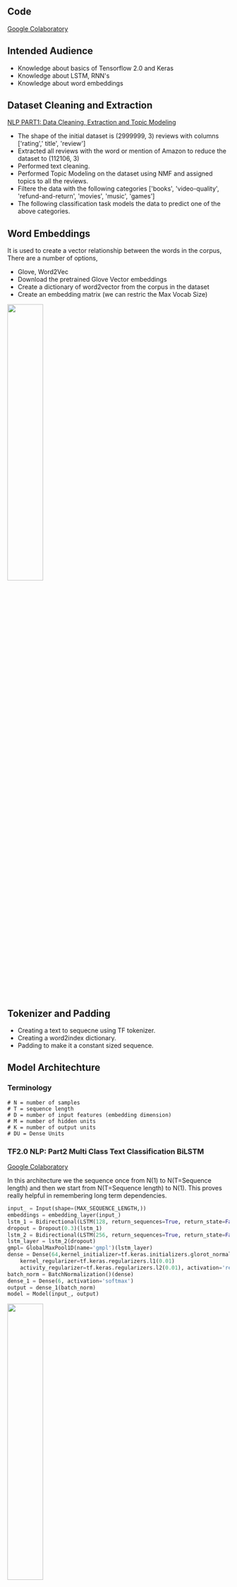## Code

[Google Colaboratory](https://colab.research.google.com/drive/1rXDFWIySDIw5a24mNScqU4dLUPsAAsSc?usp=sharing)

## Intended Audience

- Knowledge about basics of Tensorflow 2.0 and Keras
- Knowledge about LSTM, RNN's
- Knowledge about word embeddings

## Dataset Cleaning and Extraction

[NLP PART1: Data Cleaning, Extraction and Topic Modeling](https://www.notion.so/NLP-PART1-Data-Cleaning-Extraction-and-Topic-Modeling-bb571ba8ed4c4014bc7243c5a0d1f233)

- The shape of the initial dataset is (2999999, 3) reviews with columns ['rating',' title', 'review']
- Extracted all reviews with the word or mention of Amazon  to reduce the dataset to  (112106, 3)
- Performed text cleaning.
- Performed Topic Modeling on the dataset using NMF and assigned topics to all the reviews.
- Filtere the data with the following categories  ['books', 'video-quality', 'refund-and-return', 'movies', 'music', 'games']
- The following classification task models the data to predict one of the above categories.

## Word Embeddings

It is used to create a vector relationship between the words in the corpus, There are a number of options,

- Glove, Word2Vec
- Download the pretrained Glove Vector embeddings
- Create a dictionary of word2vector from the corpus in the dataset
- Create an embedding matrix  (we can restric the Max Vocab Size)

<img src="https://github.com/ankit-kothari/data_science_journey/blob/master/github_images/A3E12406-60DE-49D9-BCB4-77080F0A8724.jpeg" width="40%">


## Tokenizer and Padding

- Creating a text to sequecne using TF tokenizer.
- Creating a word2index dictionary.
- Padding to make it a constant sized sequence.

## Model Architechture

### Terminology

```
# N = number of samples
# T = sequence length
# D = number of input features (embedding dimension)
# M = number of hidden units
# K = number of output units
# DU = Dense Units
```

### TF2.0 NLP: Part2 Multi Class Text Classification BiLSTM

[Google Colaboratory](https://colab.research.google.com/drive/1UcBWQVWSDsCKkFNw3qtYNF4qDecWgOYr?usp=sharing)

In this architecture we the sequence once from N(1) to N(T=Sequence length) and then we start from N(T=Sequence length) to N(1). This proves really helpful in remembering long term dependencies.

```python
input_ = Input(shape=(MAX_SEQUENCE_LENGTH,))                                              (NxT)
embeddings = embedding_layer(input_)                                                      (NxTXD)
lstm_1 = Bidirectional(LSTM(128, return_sequences=True, return_state=False))(embeddings)  (NxTx2M)
dropout = Dropout(0.3)(lstm_1)
lstm_2 = Bidirectional(LSTM(256, return_sequences=True, return_state=False, dropout=0.3)) (NxTx2M) #2M because of the BiLSTM
lstm_layer = lstm_2(dropout)
gmpl= GlobalMaxPool1D(name='gmpl')(lstm_layer)                                            (Nx2M)
dense = Dense(64,kernel_initializer=tf.keras.initializers.glorot_normal(seed=None),
    kernel_regularizer=tf.keras.regularizers.l1(0.01)
    activity_regularizer=tf.keras.regularizers.l2(0.01), activation='relu')(gmpl)         (NxDU)
batch_norm = BatchNormalization()(dense)                                                  (NXK)
dense_1 = Dense(6, activation='softmax')
output = dense_1(batch_norm)
model = Model(input_, output)
```

<img src="https://github.com/ankit-kothari/data_science_journey/blob/master/github_images/Screen_Shot_2020-07-08_at_3.06.24_AM.png" width="40%">

BiLSTM with pre padding Train and Val Loss

<img src="https://github.com/ankit-kothari/data_science_journey/blob/master/github_images/Screen_Shot_2020-07-08_at_3.06.55_AM.png" width="40%">

BiLSTM with pre padding Train and Val accuracy

Best Output: accuracy: 0.9552  ;  val_accuracy: 0.9474

### TF2.0 NLP PART 3: NLP:  Multi Class Text Classification LSTM

[Google Colaboratory](https://colab.research.google.com/drive/1LUSoFn_xlcAODf-WOLb8xLL5p9z0o47a?usp=sharing)

```python
input_ = Input(shape=(MAX_SEQUENCE_LENGTH,))                                                           (NxT)
embeddings = embedding_layer(input_)                                                                   (NxTXD)
bilstm = LSTM(32, return_sequences=True, return_state=False, dropout=0.2)(embeddings)                  (NxTXM)
lstm = LSTM(64, return_sequences=True, return_state=False, dropout=0.2)                                (NxTXM)
lstm_layer = lstm(bilstm)
gmpl= GlobalMaxPool1D(name='gmpl')(lstm_layer)                                                         (NXM)
dense = Dense(6)                                                                                       (NXK)
output = dense(gmpl)
model = Model(input_, output)
```

<img src="https://github.com/ankit-kothari/data_science_journey/blob/master/github_images/Screen_Shot_2020-07-08_at_2.35.40_AM.png" width="40%">

LSTM with pre padding Train and Val Loss

<img src="https://github.com/ankit-kothari/data_science_journey/blob/master/github_images/Screen_Shot_2020-07-08_at_2.35.26_AM.png" width="40%">


LSTM with post padding Train and Val accuracy

Best Output:  accuracy: 0.9216  ; val_accuracy: 0.9295

### TF2.0 NLP: Part 4 Multi Class Text Classification BiLSTM with post padding

[Google Colaboratory](https://colab.research.google.com/drive/1J0uNOgxFFtOPofeBbCGeRbkWG1o1SpH6?usp=sharing)

```python
input_ = Input(shape=(MAX_SEQUENCE_LENGTH,))                                              (NxT)
embeddings = embedding_layer(input_)                                                      (NxTXD)
lstm_1 = Bidirectional(LSTM(128, return_sequences=True, return_state=False))(embeddings)  (NxTx2M)
dropout = Dropout(0.3)(lstm_1)
lstm_2 = Bidirectional(LSTM(256, return_sequences=True, return_state=False, dropout=0.3)) (NxTx2M) #2M because of the BiLSTM
lstm_layer = lstm_2(dropout)
gmpl= GlobalMaxPool1D(name='gmpl')(lstm_layer)                                            (Nx2M)
dense = Dense(64,kernel_initializer=tf.keras.initializers.glorot_normal(seed=None),
    kernel_regularizer=tf.keras.regularizers.l1(0.01)
    activity_regularizer=tf.keras.regularizers.l2(0.01), activation='relu')(gmpl)         (NxDU)
batch_norm = BatchNormalization()(dense)                                                  (NXK)
dense_1 = Dense(6, activation='softmax')
output = dense_1(batch_norm)
model = Model(input_, output)
```

<img src="https://github.com/ankit-kothari/data_science_journey/blob/master/github_images/Screen_Shot_2020-07-08_at_1.31.21_AM.png" width="40%">


BiLSTM with post padding Train and Val Loss

<img src="https://github.com/ankit-kothari/data_science_journey/blob/master/github_images/Screen_Shot_2020-07-08_at_1.32.15_AM.png" width="40%">


BiLSTM with post padding Train and Val accuracy

Best Output:  accuracy: 0.9099 ; val_accuracy: 0.9090

### TF2.0 NLP: Part5 Multi Class Text Classification CNN-1D

[Google Colaboratory](https://colab.research.google.com/drive/1by90KYnHm2h77lJrVWiUS3AogsV9kqBF?usp=sharing)

```python
input_ = Input(shape=(MAX_SEQUENCE_LENGTH,))
embeddings = embedding_layer(input_)
drop_embed_layer = SpatialDropout1D(.2, name='drop_embed')(embeddings)

conv1 = Conv1D(256, 20,strides=1, activation='relu')(drop_embed_layer)
maxp_1 = GlobalMaxPool1D(name='maxp_1')(conv1)

conv2= Conv1D(256, 10, activation='relu' )(drop_embed_layer)
maxp_2 = GlobalMaxPool1D(name='maxp_2')(conv2)

conv3= Conv1D(256, 5, activation='relu' )(drop_embed_layer)
maxp_3 = GlobalMaxPool1D(name='maxp_3')(conv3)

concat = concatenate([maxp_1, maxp_2, maxp_3])

dense = Dense(64,kernel_initializer=tf.keras.initializers.glorot_normal(seed=None),
    kernel_regularizer=tf.keras.regularizers.l1(0.01),
    activity_regularizer=tf.keras.regularizers.l2(0.05), activation='relu')(concat)
batch_norm = tf.keras.layers.Dropout(0.2)(dense)

output = Dense((len(K))(batch_norm)
model = Model(input_, output)
```

<img src="https://github.com/ankit-kothari/data_science_journey/blob/master/github_images/Screen_Shot_2020-07-08_at_3.46.30_AM.png" width="40%">

Multi-Layer CNN-1D with pre-padding Train and Val Loss

<img src="https://github.com/ankit-kothari/data_science_journey/blob/master/github_images/Screen_Shot_2020-07-08_at_3.46.20_AM.png" width="40%">



Multi-Layer CNN-1D with pre-padding Train and Val accuracy

Output: accuracy: 0.9078  ;  val_accuracy: 0.9144

## Model Outputs (epochs:10)


<img src="https://github.com/ankit-kothari/data_science_journey/blob/master/github_images/Screen Shot 2020-09-12 at 6.31.00 PM.png" width="70%">

